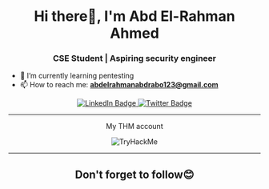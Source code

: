 <h1 align="center"> Hi there👋, I'm Abd El-Rahman Ahmed</h1>
<h3 align="center">CSE Student | Aspiring security engineer</h3>

- 🌱 I’m currently learning pentesting
- 📫 How to reach me: **abdelrahmanabdrabo123@gmail.com**

<div align="center">
  <a target="_blank" href="https://www.linkedin.com/in/abd-el-rahman-ahmed-abdrabo/">
    <img src="https://img.shields.io/badge/LinkedIn-blue?style=for-the-badge&logo=linkedin&logoColor=white" alt="LinkedIn Badge"/>
  </a>
  <a href="https://x.com/Abdrabo_X" target="_blank" >
    <img src="https://img.shields.io/badge/X-black?style=for-the-badge&logo=twitter&logoColor=white" alt="Twitter Badge"/>
  </a>
</div>

<hr/>
<div align="center">
<div>
  <p> My THM account </p>
  <img src="https://tryhackme-badges.s3.amazonaws.com/abdrabo.png" alt="TryHackMe">
</div>

</div>

<hr/>

<h2 align="center" >Don't forget to follow😊</h2>


<!--
- 🔭 I’m currently working on ...
 <a target="_blank" href="your-youtube-URL">
    <img src="https://img.shields.io/badge/YouTube-red?style=for-the-badge&logo=youtube&logoColor=white" alt="Youtube Badge"/>
  </a>

  <hr/>
<div align="center">
  <p> My roadmap.sh account </p>
<a href="https://roadmap.sh"><img src="https://roadmap.sh/card/tall/6503af91df164ae1fe68d443?variant=dark" alt="roadmap.sh"/></a>
</div>
-->

